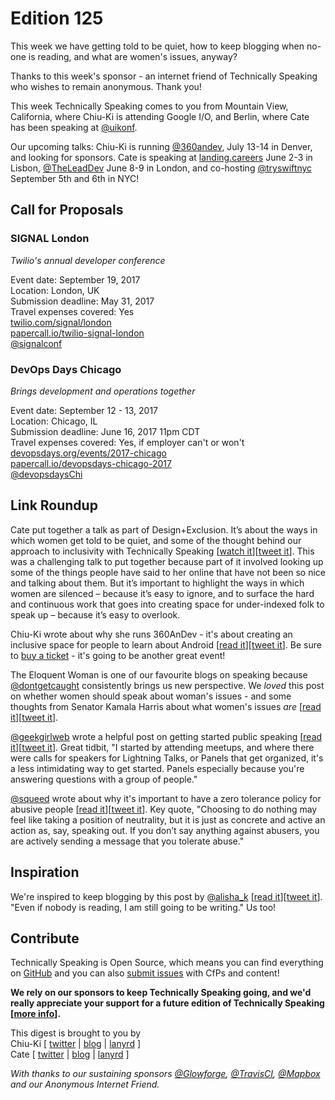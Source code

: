 # Edition 125

This week we have getting told to be quiet, how to keep blogging when no-one is reading, and what are women's issues, anyway?

Thanks to this week's sponsor - an internet friend of Technically Speaking who wishes to remain anonymous. Thank you!

This week Technically Speaking comes to you from Mountain View, California, where Chiu-Ki is attending Google I/O, and Berlin, where Cate has been speaking at [@uikonf](http://twitter.com/uikonf).

Our upcoming talks: Chiu-Ki is running [@360andev](http://twitter.com/360andev), July 13-14 in Denver, and looking for sponsors. Cate is speaking at [landing.careers](https://landing.careers/) June 2-3 in Lisbon, [@TheLeadDev](http://twitter.com/theleaddev) June 8-9 in London, and co-hosting [@tryswiftnyc](http://twitter.com/tryswiftnyc) September 5th and 6th in NYC!


## Call for Proposals

### SIGNAL London
*Twilio's annual developer conference*

Event date: September 19, 2017  
Location: London, UK  
Submission deadline: May 31, 2017  
Travel expenses covered: Yes  
[twilio.com/signal/london](https://www.twilio.com/signal/london)  
[papercall.io/twilio-signal-london](https://www.papercall.io/twilio-signal-london)  
[@signalconf](https://twitter.com/signalconf)


### DevOps Days Chicago
*Brings development and operations together*

Event date: September 12 - 13, 2017  
Location: Chicago, IL  
Submission deadline: June 16, 2017 11pm CDT  
Travel expenses covered: Yes, if employer can't or won't  
[devopsdays.org/events/2017-chicago](https://www.devopsdays.org/events/2017-chicago/)  
[papercall.io/devopsdays-chicago-2017](https://www.papercall.io/devopsdays-chicago-2017)  
[@devopsdaysChi](https://twitter.com/devopsdaysChi)


## Link Roundup

Cate put together a talk as part of Design+Exclusion. It’s about the ways in which women get told to be quiet, and some of the thought behind our approach to inclusivity with Technically Speaking [[watch it](https://x.design.blog/2017/05/04/the-not-so-secret-feminist-agenda/)][[tweet it](https://twitter.com/home?status=The%20Not%20So%20Secret%20Feminist%20Agenda%20%E2%80%93%20Design%20and%20Exclusion%20https%3A//x.design.blog/2017/05/04/the-not-so-secret-feminist-agenda/%20via%20%40techspeakdigest)]. This was a challenging talk to put together because part of it involved looking up some of the things people have said to her online that have not been so nice and talking about them. But it’s important to highlight the ways in which women are silenced – because it’s easy to ignore, and to surface the hard and continuous work that goes into creating space for under-indexed folk to speak up – because it’s easy to overlook.

Chiu-Ki wrote about why she runs 360AnDev - it's about creating an inclusive space for people to learn about Android [[read it](http://blog.sqisland.com/2017/05/why-i-run-conference.html)][[tweet it](https://twitter.com/home?status=Why%20I%20run%20a%20conference%3A%20To%20create%20an%20inclusive%20space%20for%20people%20to%20learn%20about%20Android%20http%3A//blog.sqisland.com/2017/05/why-i-run-conference.html%20via%20%40techspeakdigest)]. Be sure to [buy a ticket](http://360andev.com/) - it's going to be another great event!

The Eloquent Woman is one of our favourite blogs on speaking because [@dontgetcaught](http://twitter.com/dontgetcaught) consistently brings us new perspective. We *loved* this post on whether women should speak about woman's issues - and some thoughts from  Senator Kamala Harris about what women's issues *are* [[read it](http://eloquentwoman.blogspot.nl/2017/05/should-women-speakers-include-or-avoid.html)][[tweet it](https://twitter.com/home?status=Should%20women%20speakers%20include--or%20avoid--topics%20about%20women%3F%20by%20%40dontgetcaught%20http%3A//eloquentwoman.blogspot.nl/2017/05/should-women-speakers-include-or-avoid.html%20via%20%40techspeakdigest)].

[@geekgirlweb](http://twitter.com/geekgirlweb) wrote a helpful post on getting started public speaking [[read it](http://www.geekgirlweb.com/blog/2015/8/30/a-quick-guide-to-public-speaking)][[tweet it](https://twitter.com/home?status=A%20Quick%20Guide%20to%20Public%20Speaking%20by%20%40geekgirlweb%20http%3A//www.geekgirlweb.com/blog/2015/8/30/a-quick-guide-to-public-speaking%20via%20%40techspeakdigest)]. Great tidbit, "I started by attending meetups, and where there were calls for speakers for Lightning Talks, or Panels that get organized, it's a less intimidating way to get started. Panels especially because you're answering questions with a group of people."

[@squeed](http://twitter.com/squeed) wrote about why it's important to have a zero tolerance policy for abusive people [[read it](https://medium.com/@squeed/jacob-appelbaums-may-9th-visit-to-stammtisch-2c0c4f372af0)][[tweet it](https://twitter.com/home?status=Jacob%20Appelbaum%E2%80%99s%20May%209th%20Visit%20to%20Stammtisch%20by%20%40squeed%20https%3A//medium.com/%40squeed/jacob-appelbaums-may-9th-visit-to-stammtisch-2c0c4f372af0%20via%20%40techspeakdigest)]. Key quote, "Choosing to do nothing may feel like taking a position of neutrality, but it is just as concrete and active an action as, say, speaking out. If you don’t say anything against abusers, you are actively sending a message that you tolerate abuse."

## Inspiration

We're inspired to keep blogging by this post by [@alisha_k](http://twitter.com/alisha_k) [[read it](https://thecoffeelicious.com/why-should-i-continue-to-blog-72a4939e19b7)][[tweet it](https://twitter.com/home?status=Why%20Bother%20To%20Blog%20When%20Nobody%20Is%20Reading%20?%20by%20%40alisha_k%20https%3A//thecoffeelicious.com/why-should-i-continue-to-blog-72a4939e19b7%20via%20%40techspeakdigest)]. "Even if nobody is reading, I am still going to be writing." Us too!  

## Contribute

Technically Speaking is Open Source, which means you can find everything on [GitHub](https://github.com/catehstn/technically-speaking/) and you can also [submit issues](https://github.com/catehstn/technically-speaking/issues/new) with CfPs and content!

**We rely on our sponsors to keep Technically Speaking going, and we'd really appreciate your support for a future edition of Technically Speaking [[more info](http://www.techspeak.email/sponsorship/)].**  


This digest is brought to you by  
Chiu-Ki [ [twitter](https://twitter.com/chiuki) | [blog](http://blog.sqisland.com/) | [lanyrd](http://lanyrd.com/profile/chiuki/) ]  
Cate [ [twitter](https://twitter.com/catehstn) | [blog](http://www.cate.blog/) | [lanyrd](http://lanyrd.com/profile/catehstn/) ]

*With thanks to our sustaining sponsors [@Glowforge](http://twitter.com/glowforge), [@TravisCI](http://twitter.com/travisci), [@Mapbox](http://twitter.com/mapbox) and our Anonymous Internet Friend.*
